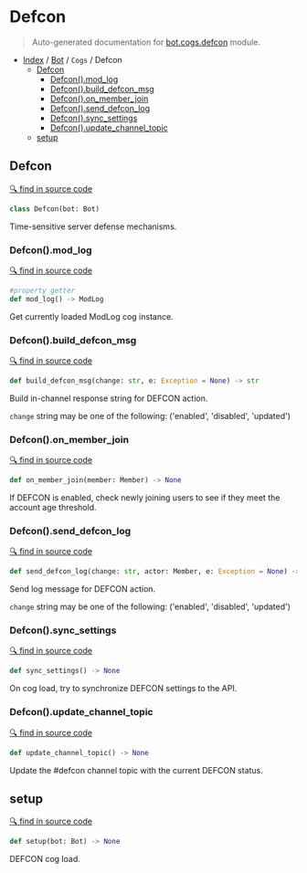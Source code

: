 # Defcon

> Auto-generated documentation for [bot.cogs.defcon](https://github.com/python-discord/bot/blob/master/bot/cogs/defcon.py) module.

- [Index](../../README.md#modules) / [Bot](../index.md#bot) / `Cogs` / Defcon
  - [Defcon](#defcon)
    - [Defcon().mod_log](#defconmod_log)
    - [Defcon().build_defcon_msg](#defconbuild_defcon_msg)
    - [Defcon().on_member_join](#defconon_member_join)
    - [Defcon().send_defcon_log](#defconsend_defcon_log)
    - [Defcon().sync_settings](#defconsync_settings)
    - [Defcon().update_channel_topic](#defconupdate_channel_topic)
  - [setup](#setup)

## Defcon

[🔍 find in source code](https://github.com/python-discord/bot/blob/master/bot/cogs/defcon.py#L27)

```python
class Defcon(bot: Bot)
```

Time-sensitive server defense mechanisms.

### Defcon().mod_log

[🔍 find in source code](https://github.com/python-discord/bot/blob/master/bot/cogs/defcon.py#L27)

```python
#property getter
def mod_log() -> ModLog
```

Get currently loaded ModLog cog instance.

### Defcon().build_defcon_msg

[🔍 find in source code](https://github.com/python-discord/bot/blob/master/bot/cogs/defcon.py#L226)

```python
def build_defcon_msg(change: str, e: Exception = None) -> str
```

Build in-channel response string for DEFCON action.

`change` string may be one of the following: ('enabled', 'disabled', 'updated')

### Defcon().on_member_join

[🔍 find in source code](https://github.com/python-discord/bot/blob/master/bot/cogs/defcon.py#L72)

```python
def on_member_join(member: Member) -> None
```

If DEFCON is enabled, check newly joining users to see if they meet the account age threshold.

### Defcon().send_defcon_log

[🔍 find in source code](https://github.com/python-discord/bot/blob/master/bot/cogs/defcon.py#L250)

```python
def send_defcon_log(change: str, actor: Member, e: Exception = None) -> None
```

Send log message for DEFCON action.

`change` string may be one of the following: ('enabled', 'disabled', 'updated')

### Defcon().sync_settings

[🔍 find in source code](https://github.com/python-discord/bot/blob/master/bot/cogs/defcon.py#L45)

```python
def sync_settings() -> None
```

On cog load, try to synchronize DEFCON settings to the API.

### Defcon().update_channel_topic

[🔍 find in source code](https://github.com/python-discord/bot/blob/master/bot/cogs/defcon.py#L215)

```python
def update_channel_topic() -> None
```

Update the #defcon channel topic with the current DEFCON status.

## setup

[🔍 find in source code](https://github.com/python-discord/bot/blob/master/bot/cogs/defcon.py#L282)

```python
def setup(bot: Bot) -> None
```

DEFCON cog load.
